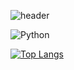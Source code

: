 ![header](https://capsule-render.vercel.app/api?type=soft&&color=f6e6d1&height=300&section=header&text=i'm%20zeun&fontSize=90)


<img alt="Python" src ="https://img.shields.io/badge/Python-3776AB.svg?&style=for-the-badge&logo=Python&logoColor=White"/>

[![Top Langs](https://github-readme-stats.vercel.app/api/top-langs/?username=anuraghazra&layout=compact)](https://github.com/anuraghazra/github-readme-stats)
